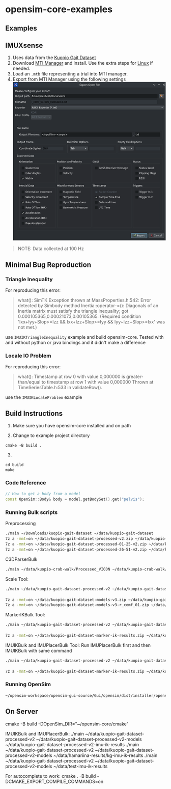 # opensim-core-examples

## Examples

## IMUXsense

1. Uses data from the [Kuopio Gait Dataset](https://zenodo.org/records/10559504)
2. Download [MTI Manager](https://www.movella.com/support/software-documentation) and install. Use the extra steps for [Linux](https://base.movella.com/s/article/MT-Manager-Installation-Guide-for-ubuntu-20-04-and-22-04?language=en_US) if needed.
3. Load an `.mtb` file representing a trial into MTI manager.
4. Export from MTI Manager using the following settings ![MTI Manager Export Dialog](static/mti-manager-export.png "MTI Manager Export Dialog")


> NOTE: Data collected at 100 Hz

## Minimal Bug Reproduction

### Triangle Inequality
For reproducing this error:
> what():  SimTK Exception thrown at MassProperties.h:542:
  Error detected by Simbody method Inertia::operator-=(): Diagonals of an Inertia matrix must satisfy the triangle inequality; got 0.000105365,0.00021073,0.00105365.
  (Required condition 'Ixx+Iyy+Slop>=Izz && Ixx+Izz+Slop>=Iyy && Iyy+Izz+Slop>=Ixx' was not met.)

 use `IMUIKTriangleInequality` example and build opensim-core. Tested with and without python or java bindings and it didn't make a difference

### Locale IO Problem
For reproducing this error:
>  what():  Timestamp at row 0 with value 0,000000 is greater-than/equal to timestamp at row 1 with value 0,000000
        Thrown at TimeSeriesTable.h:533 in validateRow().

 use the `IMUIKLocaleProblem` example 


## Build Instructions
1. Make sure you have opensim-core installed and on path


2. Change to example project directory

```
cmake -B build .
```
3. 
```
cd build
make
```

### Code Reference

```cpp
// How to get a body from a model
const OpenSim::Body& body = model.getBodySet().get("pelvis");
```

### Running Bulk scripts


Preprocessing
```sh
./main ~/Downloads/kuopio-gait-dataset ~/data/kuopio-gait-dataset
7z a -mmt=on ~/data/kuopio-gait-dataset-processed-v2.zip ~/data/kuopio-gait-dataset/*
7z a -mmt=on ~/data/kuopio-gait-dataset-processed-01-25-v2.zip ~/data/kuopio-gait-dataset-processed-01-25/*
7z a -mmt=on ~/data/kuopio-gait-dataset-processed-26-51-v2.zip ~/data/kuopio-gait-dataset-processed-26-51/*
```

C3DParserBulk
```sh
./main ~/data/kuopio-crab-walk/Processed_VICON ~/data/kuopio-crab-walk/c3d_extracted
```

Scale Tool:
```sh
./main ~/data/kuopio-gait-dataset-processed-v2 ~/data/kuopio-gait-dataset-processed-v2-models

7z a -mmt=on ~/data/kuopio-gait-dataset-models-v3.zip ~/data/kuopio-gait-dataset-processed-v2-models/*
7z a -mmt=on ~/data/kuopio-gait-dataset-models-v3-r_comf_01.zip ~/data/kuopio-gait-dataset-processed-v2-models-r_comf_01/*

```

MarkerIKBulk Tool:
```sh
./main ~/data/kuopio-gait-dataset-processed-v2 ~/data/kuopio-gait-dataset-processed-v2-models ~/data/kuopio-gait-dataset-processed-v2-marker-ik-results-v5

7z a -mmt=on ~/data/kuopio-gait-dataset-marker-ik-results.zip ~/data/kuopio-gait-dataset-processed-v2-ik-results/*
```

IMUIKBulk and IMUPlacerBulk Tool:
Run IMUPlacerBulk first and then IMUIKBulk with same command
```sh
./main ~/data/kuopio-gait-dataset-processed-v2 ~/data/kuopio-gait-dataset-processed-v2-models ~/data/kuopio-gait-dataset-processed-v2-imu-ik-results-v2

7z a -mmt=on ~/data/kuopio-gait-dataset-marker-ik-results.zip ~/data/kuopio-gait-dataset-processed-v2-ik-results/*
```
### Running OpenSim
```sh
~/opensim-workspace/opensim-gui-source/Gui/opensim/dist/installer/opensim/bin/opensim --jdkhome /usr/lib/jvm/default
```

## On Server

 cmake -B build -DOpenSim_DIR="~/opensim-core/cmake"

 IMUIKBulk and IMUPlacerBulk:
 ./main ~/data/kuopio-gait-dataset-processed-v2 ~/data/kuopio-gait-dataset-processed-v2-models ~/data/kuopio-gait-dataset-processed-v2-imu-ik-results
 ./main ~/data/kuopio-gait-dataset-processed-v2 ~/data/kuopio-gait-dataset-processed-v2-models ~/data/hamariina-results/kg-imu-ik-results
 ./main ~/data/kuopio-gait-dataset-processed-v2 ~/data/kuopio-gait-dataset-processed-v2-models ~/data/test-imu-ik-results


For autocomplete to work:
 cmake . -B build -DCMAKE_EXPORT_COMPILE_COMMANDS=on
